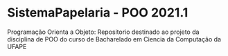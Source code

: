 # SistemaPapelaria - POO 2021.1
 
 Programação Orienta a Objeto: Repositorio destinado ao projeto da disciplina de POO do curso de Bacharelado em Ciencia da Computação da UFAPE
